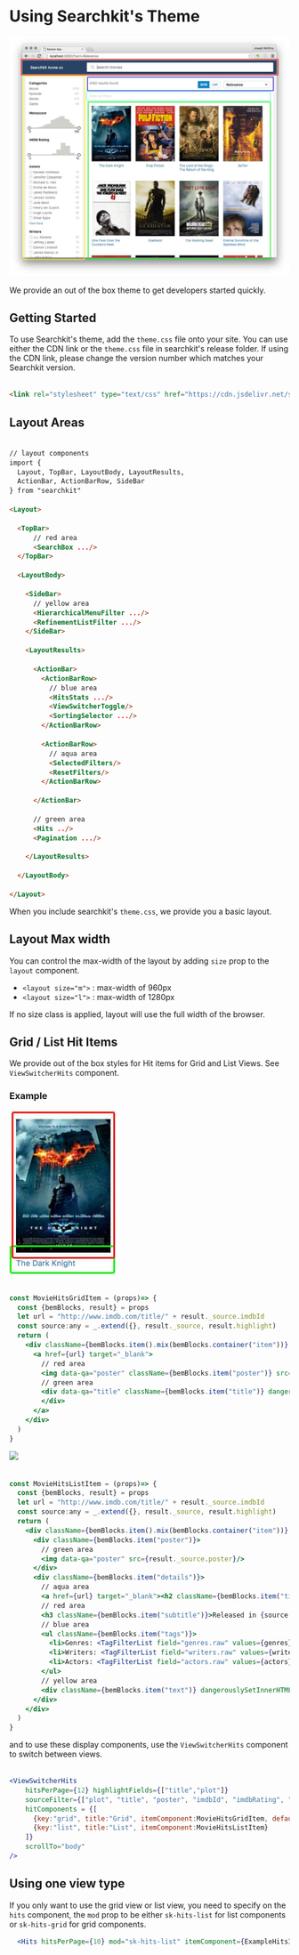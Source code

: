 # Using Searchkit's Theme

<img src="./../assets/searchkit-theme.png"/>

We provide an out of the box theme to get developers started quickly.

## Getting Started

To use Searchkit's theme, add the `theme.css` file onto your site. You can use either the CDN link or the `theme.css` file in searchkit's release folder. If using the CDN link, please change the version number which matches your Searchkit version.

```html

<link rel="stylesheet" type="text/css" href="https://cdn.jsdelivr.net/searchkit/0.9.0/theme.css">

```

## Layout Areas

```html

// layout components
import {
  Layout, TopBar, LayoutBody, LayoutResults,
  ActionBar, ActionBarRow, SideBar
} from "searchkit"

<Layout>

  <TopBar>
      // red area
      <SearchBox .../>
  </TopBar>

  <LayoutBody>

    <SideBar>
      // yellow area
      <HierarchicalMenuFilter .../>
      <RefinementListFilter .../>
    </SideBar>

    <LayoutResults>

      <ActionBar>
        <ActionBarRow>
          // blue area
          <HitsStats .../>
          <ViewSwitcherToggle/>
          <SortingSelector .../>
        </ActionBarRow>

        <ActionBarRow>
          // aqua area
          <SelectedFilters/>
          <ResetFilters/>
        </ActionBarRow>

      </ActionBar>

      // green area
      <Hits ../>
      <Pagination .../>

    </LayoutResults>

  </LayoutBody>

</Layout>
```

When you include searchkit's `theme.css`, we provide you a basic layout.

## Layout Max width
You can control the max-width of the layout by adding `size` prop to the `layout` component.

* `<layout size="m">` : max-width of 960px
* `<layout size="l">` : max-width of 1280px

If no size class is applied, layout will use the full width of the browser.

## Grid / List Hit Items
We provide out of the box styles for Hit items for Grid and List Views. See `ViewSwitcherHits` component.

### Example

<img src="./../assets/grid-view.jpg"/>

```jsx

const MovieHitsGridItem = (props)=> {
  const {bemBlocks, result} = props
  let url = "http://www.imdb.com/title/" + result._source.imdbId
  const source:any = _.extend({}, result._source, result.highlight)
  return (
    <div className={bemBlocks.item().mix(bemBlocks.container("item"))} data-qa="hit">
      <a href={url} target="_blank">
        // red area
        <img data-qa="poster" className={bemBlocks.item("poster")} src={source.poster} width="170" height="240"/>
        // green area
        <div data-qa="title" className={bemBlocks.item("title")} dangerouslySetInnerHTML={{__html:source.title}}>
        </div>
      </a>
    </div>
  )
}

```

<img src="./../assets/list-view.jpg"/>

```jsx

const MovieHitsListItem = (props)=> {
  const {bemBlocks, result} = props
  let url = "http://www.imdb.com/title/" + result._source.imdbId
  const source:any = _.extend({}, result._source, result.highlight)
  return (
    <div className={bemBlocks.item().mix(bemBlocks.container("item"))} data-qa="hit">
      <div className={bemBlocks.item("poster")}>
        // green area
        <img data-qa="poster" src={result._source.poster}/>
      </div>
      <div className={bemBlocks.item("details")}>
        // aqua area
        <a href={url} target="_blank"><h2 className={bemBlocks.item("title")} dangerouslySetInnerHTML={{__html:source.title}}></h2></a>
        // red area
        <h3 className={bemBlocks.item("subtitle")}>Released in {source.year}, rated {source.imdbRating}/10</h3>
        // blue area
        <ul className={bemBlocks.item("tags")}>
          <li>Genres: <TagFilterList field="genres.raw" values={genres} /></li>
          <li>Writers: <TagFilterList field="writers.raw" values={writers} /></li>
          <li>Actors: <TagFilterList field="actors.raw" values={actors} /></li>
        </ul>
        // yellow area
        <div className={bemBlocks.item("text")} dangerouslySetInnerHTML={{__html:source.plot}}></div>
      </div>
    </div>
  )
}

```

and to use these display components, use the `ViewSwitcherHits` component to switch between views.

```jsx

<ViewSwitcherHits
    hitsPerPage={12} highlightFields={["title","plot"]}
    sourceFilter={["plot", "title", "poster", "imdbId", "imdbRating", "year"]}
    hitComponents = {[
      {key:"grid", title:"Grid", itemComponent:MovieHitsGridItem, defaultOption:true},
      {key:"list", title:"List", itemComponent:MovieHitsListItem}
    ]}
    scrollTo="body"
/>
```

## Using one view type

If you only want to use the grid view or list view, you need to specify on the `hits` component, the `mod` prop to be either `sk-hits-list` for list components or `sk-hits-grid` for grid components.

```jsx
  <Hits hitsPerPage={10} mod="sk-hits-list" itemComponent={ExampleHitsItem}/>
```
